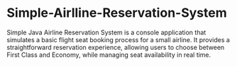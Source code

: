 # Simple-Airlline-Reservation-System
Simple Java Airline Reservation System is a console application that simulates a basic flight seat booking process for a small airline. It provides a straightforward reservation experience, allowing users to choose between First Class and Economy, while managing seat availability in real time.

